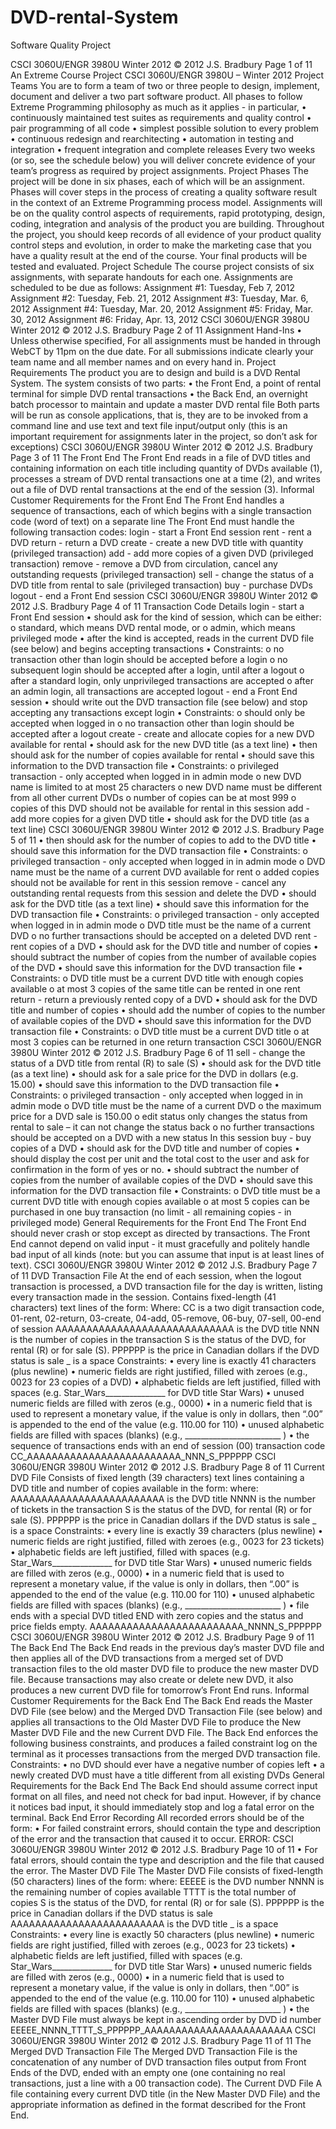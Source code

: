 DVD-rental-System
=================

Software Quality Project

CSCI 3060U/ENGR 3980U Winter 2012 © 2012 J.S. Bradbury Page 1 of 11
An Extreme Course Project
CSCI 3060U/ENGR 3980U – Winter 2012
Project Teams
You are to form a team of two or three people to design, implement, document
and deliver a two part software product. All phases to follow Extreme
Programming philosophy as much as it applies - in particular,
• continuously maintained test suites as requirements and quality control
• pair programming of all code
• simplest possible solution to every problem
• continuous redesign and rearchitecting
• automation in testing and integration
• frequent integration and complete releases
Every two weeks (or so, see the schedule below) you will deliver concrete
evidence of your team’s progress as required by project assignments.
Project Phases
The project will be done in six phases, each of which will be an assignment.
Phases will cover steps in the process of creating a quality software result in the
context of an Extreme Programming process model.
Assignments will be on the quality control aspects of requirements, rapid
prototyping, design, coding, integration and analysis of the product you are
building. Throughout the project, you should keep records of all evidence of your
product quality control steps and evolution, in order to make the marketing case
that you have a quality result at the end of the course.
Your final products will be tested and evaluated.
Project Schedule
The course project consists of six assignments, with separate handouts for each
one. Assignments are scheduled to be due as follows:
Assignment #1: Tuesday, Feb 7, 2012
Assignment #2: Tuesday, Feb. 21, 2012
Assignment #3: Tuesday, Mar. 6, 2012
Assignment #4: Tuesday, Mar. 20, 2012
Assignment #5: Friday, Mar. 30, 2012
Assignment #6: Friday, Apr. 13, 2012
CSCI 3060U/ENGR 3980U Winter 2012 © 2012 J.S. Bradbury Page 2 of 11
Assignment Hand-Ins
• Unless otherwise specified, For all assignments must be handed in
through WebCT by 11pm on the due date.
For all submissions indicate clearly your team name and all member names
and on every hand in.
Project Requirements
The product you are to design and build is a DVD Rental System. The system
consists of two parts:
• the Front End, a point of rental terminal for simple DVD rental transactions
• the Back End, an overnight batch processor to maintain and update a
master DVD rental file
Both parts will be run as console applications, that is, they are to be invoked from
a command line and use text and text file input/output only (this is an important
requirement for assignments later in the project, so don’t ask for exceptions)
CSCI 3060U/ENGR 3980U Winter 2012 © 2012 J.S. Bradbury Page 3 of 11
The Front End
The Front End reads in a file of DVD titles and containing information on each
title including quantity of DVDs available (1), processes a stream of DVD rental
transactions one at a time (2), and writes out a file of DVD rental transactions at
the end of the session (3).
Informal Customer Requirements for the Front End
The Front End handles a sequence of transactions, each of which begins with a
single transaction code (word of text) on a separate line
The Front End must handle the following transaction codes:
login - start a Front End session
rent - rent a DVD
return - return a DVD
create - create a new DVD title with quantity (privileged transaction)
add - add more copies of a given DVD (privileged transaction)
remove - remove a DVD from circulation, cancel any outstanding
requests (privileged transaction)
sell - change the status of a DVD title from rental to sale
(privileged transaction)
buy - purchase DVDs
logout - end a Front End session
CSCI 3060U/ENGR 3980U Winter 2012 © 2012 J.S. Bradbury Page 4 of 11
Transaction Code Details
login - start a Front End session
• should ask for the kind of session, which can be either:
o standard, which means DVD rental mode, or
o admin, which means privileged mode
• after the kind is accepted, reads in the current DVD file (see below)
and begins accepting transactions
• Constraints:
o no transaction other than login should be accepted before a
login
o no subsequent login should be accepted after a login, until
after a logout
o after a standard login, only unprivileged transactions are
accepted
o after an admin login, all transactions are accepted
logout - end a Front End session
• should write out the DVD transaction file (see below) and stop
accepting any transactions except login
• Constraints:
o should only be accepted when logged in
o no transaction other than login should be accepted after a
logout
create - create and allocate copies for a new DVD available for rental
• should ask for the new DVD title (as a text line)
• then should ask for the number of copies available for rental
• should save this information to the DVD transaction file
• Constraints:
o privileged transaction - only accepted when logged in in
admin mode
o new DVD name is limited to at most 25 characters
o new DVD name must be different from all other current
DVDs
o number of copies can be at most 999
o copies of this DVD should not be available for rental in this
session
add - add more copies for a given DVD title
• should ask for the DVD title (as a text line)
CSCI 3060U/ENGR 3980U Winter 2012 © 2012 J.S. Bradbury Page 5 of 11
• then should ask for the number of copies to add to the DVD title
• should save this information for the DVD transaction file
• Constraints:
o privileged transaction - only accepted when logged in in
admin mode
o DVD name must be the name of a current DVD available for
rent
o added copies should not be available for rent in this session
remove - cancel any outstanding rental requests from this session and
delete the DVD
• should ask for the DVD title (as a text line)
• should save this information for the DVD transaction file
• Constraints:
o privileged transaction - only accepted when logged in in
admin mode
o DVD title must be the name of a current DVD
o no further transactions should be accepted on a deleted
DVD
rent - rent copies of a DVD
• should ask for the DVD title and number of copies
• should subtract the number of copies from the number of available
copies of the DVD
• should save this information for the DVD transaction file
• Constraints:
o DVD title must be a current DVD title with enough copies
available
o at most 3 copies of the same title can be rented in one rent
return - return a previously rented copy of a DVD
• should ask for the DVD title and number of copies
• should add the number of copies to the number of available copies
of the DVD
• should save this information for the DVD transaction file
• Constraints:
o DVD title must be a current DVD title
o at most 3 copies can be returned in one return transaction
CSCI 3060U/ENGR 3980U Winter 2012 © 2012 J.S. Bradbury Page 6 of 11
sell - change the status of a DVD title from rental (R) to sale (S)
• should ask for the DVD title (as a text line)
• should ask for a sale price for the DVD in dollars (e.g. 15.00)
• should save this information to the DVD transaction file
• Constraints:
o privileged transaction - only accepted when logged in in
admin mode
o DVD title must be the name of a current DVD
o the maximum price for a DVD sale is 150.00
o edit status only changes the status from rental to sale – it
can not change the status back
o no further transactions should be accepted on a DVD with a
new status In this session
buy - buy copies of a DVD
• should ask for the DVD title and number of copies
• should display the cost per unit and the total cost to the user and
ask for confirmation in the form of yes or no.
• should subtract the number of copies from the number of available
copies of the DVD
• should save this information for the DVD transaction file
• Constraints:
o DVD title must be a current DVD title with enough copies
available
o at most 5 copies can be purchased in one buy transaction
(no limit - all remaining copies - in privileged mode)
General Requirements for the Front End
The Front End should never crash or stop except as directed by transactions.
The Front End cannot depend on valid input - it must gracefully and politely
handle bad input of all kinds (note: but you can assume that input is at least lines
of text).
CSCI 3060U/ENGR 3980U Winter 2012 © 2012 J.S. Bradbury Page 7 of 11
DVD Transaction File
At the end of each session, when the logout transaction is processed, a DVD
transaction file for the day is written, listing every transaction made in the
session.
Contains fixed-length (41 characters) text lines of the form:
Where:
CC
is a two digit transaction code, 01-rent, 02-return, 03-create,
04-add, 05-remove, 06-buy, 07-sell, 00-end of session
AAAAAAAAAAAAAAAAAAAAAAAAAAAAA
is the DVD title
NNN
is the number of copies in the transaction
S
is the status of the DVD, for rental (R) or for sale (S).
PPPPPP
is the price in Canadian dollars if the DVD status is sale
_
is a space
Constraints:
• every line is exactly 41 characters (plus newline)
• numeric fields are right justified, filled with zeroes (e.g., 0023 for 23
copies of a DVD)
• alphabetic fields are left justified, filled with spaces (e.g.
Star_Wars_______________ for DVD title Star Wars)
• unused numeric fields are filled with zeros (e.g., 0000)
• in a numeric field that is used to represent a monetary value, if the
value is only in dollars, then “.00” is appended to the end of the
value (e.g. 110.00 for 110)
• unused alphabetic fields are filled with spaces (blanks) (e.g.,
________________________ )
• the sequence of transactions ends with an end of session (00)
transaction code
CC_AAAAAAAAAAAAAAAAAAAAAAAAA_NNN_S_PPPPPP
CSCI 3060U/ENGR 3980U Winter 2012 © 2012 J.S. Bradbury Page 8 of 11
Current DVD File
Consists of fixed length (39 characters) text lines containing a DVD title and
number of copies available in the form:
where:
AAAAAAAAAAAAAAAAAAAAAAAAA
is the DVD title
NNNN
is the number of tickets in the transaction
S
is the status of the DVD, for rental (R) or for sale (S).
PPPPPP
is the price in Canadian dollars if the DVD status is sale
_
is a space
Constraints:
• every line is exactly 39 characters (plus newline)
• numeric fields are right justified, filled with zeroes (e.g., 0023 for 23
tickets)
• alphabetic fields are left justified, filled with spaces (e.g.
Star_Wars_______________ for DVD title Star Wars)
• unused numeric fields are filled with zeros (e.g., 0000)
• in a numeric field that is used to represent a monetary value, if the
value is only in dollars, then “.00” is appended to the end of the
value (e.g. 110.00 for 110)
• unused alphabetic fields are filled with spaces (blanks) (e.g.,
________________________ )
• file ends with a special DVD titled END with zero copies and the
status and price fields empty.
AAAAAAAAAAAAAAAAAAAAAAAAA_NNNN_S_PPPPPP
CSCI 3060U/ENGR 3980U Winter 2012 © 2012 J.S. Bradbury Page 9 of 11
The Back End
The Back End reads in the previous day’s master DVD file and then applies all of
the DVD transactions from a merged set of DVD transaction files to the old
master DVD file to produce the new master DVD file. Because transactions may
also create or delete new DVD, it also produces a new current DVD file for
tomorrow’s Front End runs.
Informal Customer Requirements for the Back End
The Back End reads the Master DVD File (see below) and the Merged DVD
Transaction File (see below) and applies all transactions to the Old Master DVD
File to produce the New Master DVD File and the new Current DVD File.
The Back End enforces the following business constraints, and produces a failed
constraint log on the terminal as it processes transactions from the merged DVD
transaction file.
Constraints:
• no DVD should ever have a negative number of copies left
• a newly created DVD must have a title different from all existing DVDs
General Requirements for the Back End
The Back End should assume correct input format on all files, and need not
check for bad input. However, if by chance it notices bad input, it should
immediately stop and log a fatal error on the terminal.
Back End Error Recording
All recorded errors should be of the form:
• For failed constraint errors, <msg> should contain the type and
description of the error and the transaction that caused it to occur.
ERROR: <msg>
CSCI 3060U/ENGR 3980U Winter 2012 © 2012 J.S. Bradbury Page 10 of 11
• For fatal errors, <msg> should contain the type and description and the
file that caused the error.
The Master DVD File
The Master DVD File consists of fixed-length (50 characters) lines of the form:
where:
EEEEE
is the DVD number
NNNN
is the remaining number of copies available
TTTT
is the total number of copies
S
is the status of the DVD, for rental (R) or for sale (S).
PPPPPP
is the price in Canadian dollars if the DVD status is sale
AAAAAAAAAAAAAAAAAAAAAAAAA
is the DVD title
_
is a space
Constraints:
• every line is exactly 50 characters (plus newline)
• numeric fields are right justified, filled with zeroes (e.g., 0023 for 23
tickets)
• alphabetic fields are left justified, filled with spaces (e.g.
Star_Wars_______________ for DVD title Star Wars)
• unused numeric fields are filled with zeros (e.g., 0000)
• in a numeric field that is used to represent a monetary value, if the
value is only in dollars, then “.00” is appended to the end of the
value (e.g. 110.00 for 110)
• unused alphabetic fields are filled with spaces (blanks) (e.g.,
________________________ )
• the Master DVD File must always be kept in ascending order by
DVD id number
EEEEE_NNNN_TTTT_S_PPPPPP_AAAAAAAAAAAAAAAAAAAAAAAA
CSCI 3060U/ENGR 3980U Winter 2012 © 2012 J.S. Bradbury Page 11 of 11
The Merged DVD Transaction File
The Merged DVD Transaction File is the concatenation of any number of DVD
transaction files output from Front Ends of the DVD, ended with an empty one
(one containing no real transactions, just a line with a 00 transaction code).
The Current DVD File
A file containing every current DVD title (in the New Master DVD File) and the
appropriate information as defined in the format described for the Front End.
